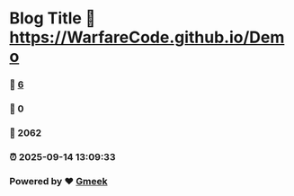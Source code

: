 # Blog Title :link: https://WarfareCode.github.io/Demo 
### :page_facing_up: [6](https://WarfareCode.github.io/Demo/tag.html) 
### :speech_balloon: 0 
### :hibiscus: 2062 
### :alarm_clock: 2025-09-14 13:09:33 
### Powered by :heart: [Gmeek](https://github.com/Meekdai/Gmeek)
